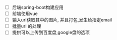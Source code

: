 - [ ] 后端spring-boot构建应用
- [ ] 前端使用vue
- [ ] 输入url获取其中的图片, 并且打包,发生给指定email
- [ ] 批量url 的处理
- [ ] 提供可以上传到百度盘,google盘的选项
